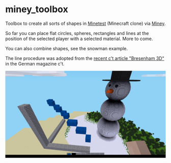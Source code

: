 # miney_toolbox

Toolbox to create all sorts of shapes in [Minetest](https://www.minetest.net/) (Minecraft clone) via [Miney](https://pypi.org/project/miney/).

So far you can place flat circles, spheres, rectangles and lines at the position of the selected player with a selected material. More to come.

You can also combine shapes, see the snowman example.

The line procedure was adopted from the [recent c't article "Bresenham 3D"](https://www.heise.de/select/ct/2021/26/2130115371338876887) in the German magazine c't.

![Minetest screenshot](img/screenshot.png)

